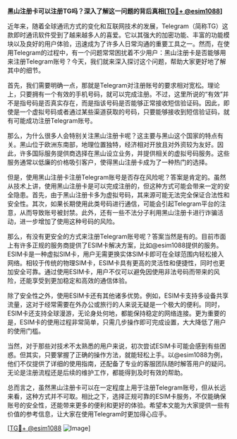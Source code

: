 **黑山注册卡可以注册TG吗？深入了解这一问题的背后真相[[TG💪+ @esim1088](https://t.me/s/esim1088)]**

近年来，随着全球通讯方式的变化和互联网技术的发展，Telegram（简称TG）这款即时通讯软件受到了越来越多人的喜爱。它以其强大的加密功能、丰富的功能模块以及良好的用户体验，迅速成为了许多人日常沟通的重要工具之一。然而，在使用Telegram的过程中，有一个问题常常困扰着不少用户：黑山注册卡是否能够用来注册Telegram账号？今天，我们就来深入探讨这个问题，帮助大家更好地了解其中的细节。

首先，我们需要明确一点，那就是Telegram对注册账号的要求相对宽松。理论上，只要拥有一个有效的手机号码，就可以完成注册。不过，这里所说的“有效”并不是指号码是否真实存在，而是指该号码是否能够正常接收短信验证码。因此，即使是一个虚拟号码或者通过某些渠道获取的号码，只要能够接收到短信验证码，就有可能成功注册Telegram账号。

那么，为什么很多人会特别关注黑山注册卡呢？这主要与黑山这个国家的特点有关。黑山位于欧洲东南部，地理位置独特，经济相对开放且对外资较为友好。因此，许多国际服务提供商选择在黑山设立业务，并提供相关的虚拟号码服务。这些服务通常以低廉的价格吸引客户，使得黑山注册卡成为了一种热门的选择。

但是，使用黑山注册卡注册Telegram账号是否存在风险呢？答案是肯定的。虽然从技术上讲，使用黑山注册卡是可以完成注册的，但这种方式可能会带来一定的安全隐患。首先，由于黑山注册卡多为虚拟号码，其来源可能无法完全保证合法性和安全性。其次，如果长期使用此类号码进行通信，可能会引起Telegram平台的注意，从而导致账号被封禁。此外，还有一些不法分子利用黑山注册卡进行诈骗活动，进一步增加了使用这种号码的风险。

那么，有没有更安全的方式来注册Telegram账号呢？答案当然是有的。目前市面上有许多正规的服务商提供了ESIM卡解决方案，比如@esim1088提供的服务。ESIM卡是一种虚拟SIM卡，用户无需更换实体SIM卡即可在全球范围内轻松接入网络。相较于传统的物理SIM卡，ESIM卡具有更高的灵活性和便捷性，同时也更加安全可靠。通过使用ESIM卡，用户不仅可以避免因使用非法号码而带来的风险，还能享受到更加稳定和高效的通信体验。

除了安全性之外，使用ESIM卡还有其他诸多优势。例如，ESIM卡支持多设备共享流量，这对于经常需要在外办公或旅行的人来说无疑是一个极大的便利。同时，ESIM卡还支持全球漫游，无论身处何地，都能保持稳定的网络连接。更为重要的是，ESIM卡的使用过程非常简单，只需几步操作即可完成设置，大大降低了用户的使用门槛。

当然，对于那些对技术不太熟悉的用户来说，初次尝试ESIM卡可能会感到有些困惑。但其实，只要掌握了正确的操作方法，就能轻松上手。以@esim1088为例，他们不仅提供了详细的使用指南，还配备了专业的客服团队随时解答用户的疑问。无论是注册流程还是后续的维护工作，都能得到及时有效的帮助。

总而言之，虽然黑山注册卡可以在一定程度上用于注册Telegram账号，但从长远来看，这种方式并不可取。相比之下，选择正规可靠的ESIM卡服务，不仅能确保账号的安全性，还能带来更多的便利和更好的体验。希望本文能为大家提供一些有价值的参考信息，让大家在使用Telegram时更加得心应手。

[[TG💪+ @esim1088](https://t.me/s/esim1088) ![Image](https://i.postimg.cc/4NQfJmqS/Snipaste-2025-05-13-00-14-12.png)]